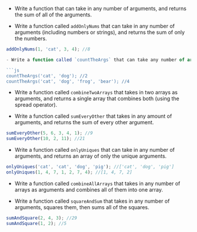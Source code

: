 - Write a function that can take in any number of arguments, and returns the sum of all of the arguments.

- Write a function called `addOnlyNums` that can take in any number of arguments (including numbers or strings), and returns the sum of only the numbers.
```js
addOnlyNums(1, 'cat', 3, 4); //8

- Write a function called `countTheArgs` that can take any number of arguments, and returns the number of arguments that are passed in.

```js
countTheArgs('cat', 'dog'); //2
countTheArgs('cat', 'dog', 'frog', 'bear'); //4
```

- Write a function called `combineTwoArrays` that takes in two arrays as arguments, and returns a single array that combines both (using the spread operator).

- Write a function called `sumEveryOther` that takes in any amount of arguments, and returns the sum of every other argument.

```js
sumEveryOther(5, 6, 3, 4, 1); //9
sumEveryOther(10, 2, 11); //21
```

- Write a function called `onlyUniques` that can take in any number of arguments, and returns an array of only the unique arguments.

```js
onlyUniques('cat', 'cat', 'dog', 'pig'); //['cat', 'dog', 'pig']
onlyUniques(1, 4, 7, 1, 2, 7, 4); //[1, 4, 7, 2]
```
- Write a function called `combineAllArrays` that takes in any number of arrays as arguments and combines all of them into one array.

- Write a function called `squareAndSum` that takes in any number of arguments, squares them, then sums all of the squares.

```js
sumAndSquare(2, 4, 3); //29
sumAndSquare(1, 2); //5
```

